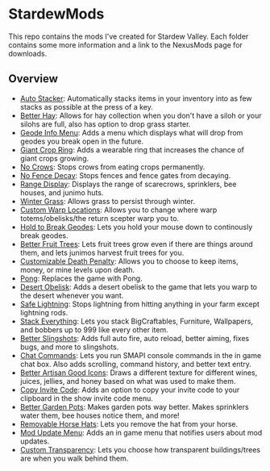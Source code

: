 # StardewMods
This repo contains the mods I've created for Stardew Valley. Each folder contains some more information and a link to the NexusMods page for downloads.

## Overview
- [Auto Stacker](/AutoStacker): Automatically stacks items in your inventory into as few stacks as possible at the press of a key.
- [Better Hay](/BetterHay): Allows for hay collection when you don't have a siloh or your silohs are full, also has option to drop grass starter.
- [Geode Info Menu](/GeodeInfoMenu): Adds a menu which displays what will drop from geodes you break open in the future.
- [Giant Crop Ring](/GiantCropRing): Adds a wearable ring that increases the chance of giant crops growing.
- [No Crows](/NoCrows): Stops crows from eating crops permanently.
- [No Fence Decay](/NoFenceDecay): Stops fences and fence gates from decaying.
- [Range Display](/RangeDisplay): Displays the range of scarecrows, sprinklers, bee houses, and junimo huts.
- [Winter Grass](/WinterGrass): Allows grass to persist through winter.
- [Custom Warp Locations](/CustomWarpLocations): Allows you to change where warp totems/obelisks/the return scepter warp you to.
- [Hold to Break Geodes](/HoldToBreakGeodes): Lets you hold your mouse down to continously break geodes.
- [Better Fruit Trees](/BetterFruitTrees): Lets fruit trees grow even if there are things around them, and lets junimos harvest fruit trees for you.
- [Customizable Death Penalty](/CustomizableDeathPenalty): Allows you to choose to keep items, money, or mine levels upon death.
- [Pong](/Pong): Replaces the game with Pong.
- [Desert Obelisk](/DesertObelisk): Adds a desert obelisk to the game that lets you warp to the desert whenever you want.
- [Safe Lightning](/SafeLightning): Stops lightning from hitting anything in your farm except lightning rods.
- [Stack Everything](/StackEverything): Lets you stack BigCraftables, Furniture, Wallpapers, and bobbers up to 999 like every other item.
- [Better Slingshots](/BetterSlingshots): Adds full auto fire, auto reload, better aiming, fixes bugs, and more to slingshots.
- [Chat Commands](/ChatCommands): Lets you run SMAPI console commands in the in game chat box. Also adds scrolling, command history, and better text entry.
- [Better Artisan Good Icons](/BetterArtisanGoodIcons): Draws a different texture for different wines, juices, jellies, and honey based on what was used to make them.
- [Copy Invite Code](/CopyInviteCode): Adds an option to copy your invite code to your clipboard in the show invite code menu.
- [Better Garden Pots](/BetterGardenPots): Makes garden pots way better. Makes sprinklers water them, bee houses notice them, and more!
- [Removable Horse Hats](/RemovableHorseHats): Lets you remove the hat from your horse.
- [Mod Update Menu](/ModUpdateMenu): Adds an in game menu that notifies users about mod updates.
- [Custom Transparency](/CustomTransparency): Lets you choose how transparent buildings/trees are when you walk behind them.